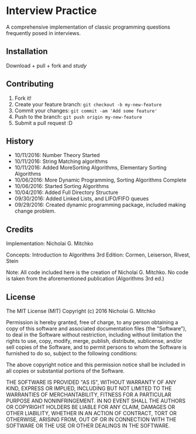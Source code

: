 # Interview Practice
A comprehensive implementation of classic programming questions frequently posed in interviews.
## Installation
Download + pull + fork and *study*
## Contributing
1. Fork it!
2. Create your feature branch: `git checkout -b my-new-feature`
3. Commit your changes: `git commit -am 'Add some feature'`
4. Push to the branch: `git push origin my-new-feature`
5. Submit a pull request :D

## History
* 10/11/2016: Number Theory Started
* 10/11/2016: String Matching algorithms
* 10/11/2016: Added MoreSorting Algorithms, Elementary Sorting Algorithms
* 10/06/2016: More Dynamic Programming, Sorting Algorithms Complete
* 10/06/2016: Started Sorting Algorithms
* 10/04/2016: Added Full Directory Structure
* 09/30/2016: Added Linked Lists, and LIFO/FIFO queues
* 09/29/2016: Created dynamic programming package, included making change problem.
## Credits

Implementation: Nicholai G. Mitchko

Concepts: Introduction to Algorithms 3rd Edition: Cormen, Leiserson, Rivest, Stein

Note: All code included here is the creation of Nicholai G. Mitchko. No code is taken from the aforementioned publication (Algorithms 3rd ed.)

## License

The MIT License (MIT)
Copyright (c) 2016 Nicholai G. Mitchko

Permission is hereby granted, free of charge, to any person obtaining a copy of this software and associated documentation files (the "Software"), to deal in the Software without restriction, including without limitation the rights to use, copy, modify, merge, publish, distribute, sublicense, and/or sell copies of the Software, and to permit persons to whom the Software is furnished to do so, subject to the following conditions:

The above copyright notice and this permission notice shall be included in all copies or substantial portions of the Software.

THE SOFTWARE IS PROVIDED "AS IS", WITHOUT WARRANTY OF ANY KIND, EXPRESS OR IMPLIED, INCLUDING BUT NOT LIMITED TO THE WARRANTIES OF MERCHANTABILITY, FITNESS FOR A PARTICULAR PURPOSE AND NONINFRINGEMENT. IN NO EVENT SHALL THE AUTHORS OR COPYRIGHT HOLDERS BE LIABLE FOR ANY CLAIM, DAMAGES OR OTHER LIABILITY, WHETHER IN AN ACTION OF CONTRACT, TORT OR OTHERWISE, ARISING FROM, OUT OF OR IN CONNECTION WITH THE SOFTWARE OR THE USE OR OTHER DEALINGS IN THE SOFTWARE.